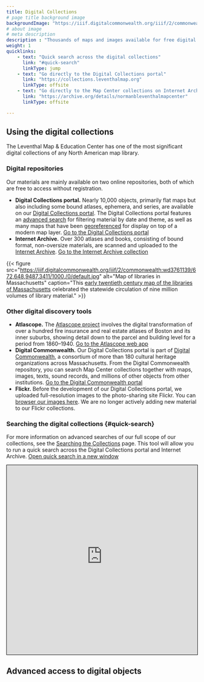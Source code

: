 ```yaml
---
title: Digital Collections
# page title background image
backgroundImage: "https://iiif.digitalcommonwealth.org/iiif/2/commonwealth:wd376655v/540,7397,17681,7127/1800,/0/default.jpg"
# about image
# meta description
description : "Thousands of maps and images available for free digital access"
weight: 1
quicklinks:
    - text: "Quick search across the digital collections"
      link: "#quick-search"
      linkType: jump
    - text: "Go directly to the Digital Collections portal"
      link: "https://collections.leventhalmap.org"
      linkType: offsite
    - text: "Go directly to the Map Center collections on Internet Archive"
      link: "https://archive.org/details/normanbleventhalmapcenter"
      linkType: offsite

---
```


## Using the digital collections

The Leventhal Map & Education Center has one of the most significant digital collections of any North American map library. 

### Digital repositories

Our materials are mainly available on two online repositories, both of which are free to access without registration.

- **Digital Collections portal.** Nearly 10,000 objects, primarily flat maps but also including some bound atlases, ephemera, and series, are available on our [Digital Collections portal](https://collections.leventhalmap.org). The Digital Collections portal features an [advanced search](https://collections.leventhalmap.org/advanced) for filtering material by date and theme, as well as many maps that have been [georeferenced](https://collections.leventhalmap.org/search?f%5Bgeoreferenced_bsi%5D%5B%5D=yes) for display on top of a modern map layer. <a href="https://collections.leventhalmap.org/" class="btn btn-outline-primary btn-xs mr-2"><i class="fas fa-eye"></i> Go to the Digital Collections portal</a>
- **Internet Archive.** Over 300 atlases and books, consisting of bound format, non-oversize materials, are scanned and uploaded to the [Internet Archive](https://archive.org/details/normanbleventhalmapcenter). <a href="https://archive.org/details/normanbleventhalmapcenter" class="btn btn-outline-primary btn-xs mr-2"><i class="fas fa-eye"></i> Go to the Internet Archive collection</a>

{{< figure src="https://iiif.digitalcommonwealth.org/iiif/2/commonwealth:wd3761139/672,648,9487,3411/1000,/0/default.jpg" alt="Map of libraries in Massachusetts" caption="This [early twentieth century map of the libraries of Massachusetts](https://collections.leventhalmap.org/search/commonwealth:wd3761121) celebrated the statewide circulation of nine million volumes of library material." >}} 

### Other digital discovery tools

- **Atlascope.** The [Atlascope project](projects/digital-projects/#atlascope) involves the digital transformation of over a hundred fire insurance and real estate atlases of Boston and its inner suburbs, showing detail down to the parcel and building level for a period from 1860–1940. <a href="https://atlascope.leventhalmap.org/" class="btn btn-outline-primary btn-xs mr-2"><i class="fas fa-eye"></i> Go to the Atlascope web app</a>
- **Digital Commonwealth.** Our Digital Collections portal is part of [Digital Commonwealth](https://www.digitalcommonwealth.org), a consortium of more than 180 cultural heritage organizations across Massachusetts. From the Digital Commonwealth repository, you can search Map Center collections together with maps, images, texts, sound records, and millions of other objects from other institutions. <a href="https://digitalcommonwealth.org" class="btn btn-outline-primary btn-xs mr-2"><i class="fas fa-eye"></i> Go to the Digital Commonwealth portal</a>
- **Flickr.** Before the development of our Digital Collections portal, we uploaded full-resolution images to the photo-sharing site Flickr. You can [browser our images here](https://secure.flickr.com/photos/normanbleventhalmapcenter/). We are no longer actively adding new material to our Flickr collections.

### Searching the digital collections {#quick-search}

For more information on advanced searches of our full scope of our collections, see the [Searching the Collections](collections/searching) page. This tool will allow you to run a quick search across the Digital Collections portal and Internet Archive. <a href="https://geoservices.leventhalmap.org/union-search" target="_blank" class="btn btn-outline-primary btn-xs mr-2"><i class="fas fa-external-link-square-alt"></i> Open quick search in a new window</a>

<iframe src="https://geoservices.leventhalmap.org/union-search" style="width:100%;height:500px;border:1px solid black;"></iframe>

## Advanced access to digital objects


